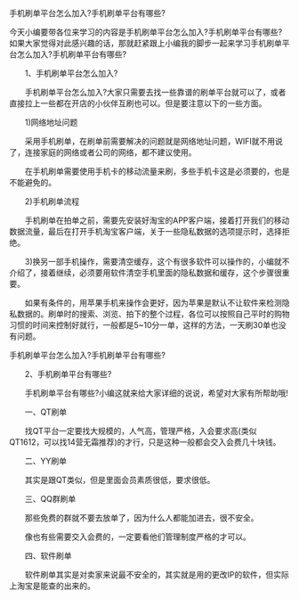

手机刷单平台怎么加入?手机刷单平台有哪些?

今天小编要带各位来学习的内容是手机刷单平台怎么加入?手机刷单平台有哪些?如果大家觉得对此感兴趣的话，那就赶紧跟上小编我的脚步一起来学习手机刷单平台怎么加入?手机刷单平台有哪些?

　　1、手机刷单平台怎么加入?

　　手机刷单平台怎么加入?大家只需要去找一些靠谱的刷单平台就可以了，或者直接拉上一些都在开店的小伙伴互刷也可以。但是要注意以下的一些方面。

　　1)网络地址问题

　　采用手机刷单，在刷单前需要解决的问题就是网络地址问题，WIFI就不用说了，连接家庭的网络或者公司的网络，都不建议使用。

　　在手机刷单需要使用手机卡的移动流量来刷，多些手机卡这是必须要的，也是不能避免的。

　　2)手机刷单流程

　　手机刷单在拍单之前，需要先安装好淘宝的APP客户端，接着打开我们的移动数据流量，最后在打开手机淘宝客户端，关于一些隐私数据的选项提示时，选择拒绝。

　　3)换另一部手机操作，需要清空缓存，这个有很多软件可以操作的，小编就不介绍了，接着继续，必须要用软件清空手机里面的隐私数据和缓存，这个步骤很重要。

　　如果有条件的，用苹果手机来操作会更好，因为苹果是默认不让软件来检测隐私数据的。刷单时的搜索、浏览、拍下的整个过程，各位可以按照自己平时的购物习惯的时间来控制好就行，一般都是5~10分一单，这样的方法，一天刷30单也没有问题。

手机刷单平台怎么加入?手机刷单平台有哪些?

　　2、手机刷单平台有哪些?

　　手机刷单平台有哪些?小编这就来给大家详细的说说，希望对大家有所帮助哦!

　　一、QT刷单

　　找QT平台一定要找大规模的，人气高，管理严格，入会要求高(类似QT1612，可以找14营无霜推荐)的才行，只是这种一般都会交入会费几十块钱。

　　二、YY刷单

　　其实是跟QT类似，但是里面会员素质很低，要求很低。

　　三、QQ群刷单

　　那些免费的群就不要去放单了，因为什么人都能加进去，很不安全。

　　像也有些需要交入会费的，一定要看他们管理制度严格的才可以。

　　四、软件刷单

　　软件刷单其实是对卖家来说最不安全的，其实就是用的更改IP的软件，但实际上淘宝是能查的出来的。
